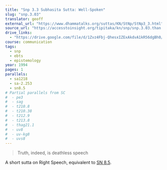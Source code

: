 ```yaml
---
title: "Snp 3.3 Subhasita Sutta: Well-Spoken"
slug: "snp.3.03"
translator: geoff
external_url: "https://www.dhammatalks.org/suttas/KN/StNp/StNp3_3.html"
source_url: "https://accesstoinsight.org/tipitaka/kn/snp/snp.3.03.than.html"
drive_links:
  - "https://drive.google.com/file/d/1Zvz4Fbj-QhesxIZExAkdvA1kR56dgBh0/view?usp=drivesdk"
course: communication
tags:
  - snp
  - ebts
  - epistemology
year: 1994
pages: 1
parallels:
  - sa1218
  - sa-2.253
  - sn8.5
# Partial parallels from SC
#  - pe3
#  - sag
#  - t210.8
#  - t210.38
#  - t212.9
#  - t213.8
#  - thag21.1
#  - uv8
#  - uv-kg8
#  - uvs8
---
```


> Truth, indeed, is deathless speech

A short sutta on Right Speech, equivalent to [SN 8.5](/content/canon/sn8.5).
